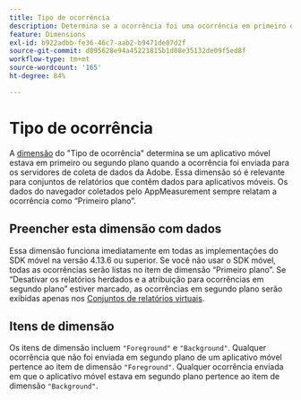 ```yaml
---
title: Tipo de ocorrência
description: Determina se a ocorrência foi uma ocorrência em primeiro ou segundo plano.
feature: Dimensions
exl-id: b922adbb-fe36-46c7-aab2-b9471de07d2f
source-git-commit: d095628e94a45221815b1d08e35132de09f5ed8f
workflow-type: tm+mt
source-wordcount: '165'
ht-degree: 84%

---
```


# Tipo de ocorrência

A [dimensão](overview.md) do &quot;Tipo de ocorrência&quot; determina se um aplicativo móvel estava em primeiro ou segundo plano quando a ocorrência foi enviada para os servidores de coleta de dados da Adobe. Essa dimensão só é relevante para conjuntos de relatórios que contêm dados para aplicativos móveis. Os dados do navegador coletados pelo AppMeasurement sempre relatam a ocorrência como “Primeiro plano”.

## Preencher esta dimensão com dados

Essa dimensão funciona imediatamente em todas as implementações do SDK móvel na versão 4.13.6 ou superior. Se você não usar o SDK móvel, todas as ocorrências serão listas no item de dimensão “Primeiro plano”. Se “Desativar os relatórios herdados e a atribuição para ocorrências em segundo plano” estiver marcado, as ocorrências em segundo plano serão exibidas apenas nos [Conjuntos de relatórios virtuais](../vrs/vrs-mobile-visit-processing.md).

## Itens de dimensão

Os itens de dimensão incluem `"Foreground"` e `"Background"`. Qualquer ocorrência que não foi enviada em segundo plano de um aplicativo móvel pertence ao item de dimensão `"Foreground"`. Qualquer ocorrência enviada em que o aplicativo móvel estava em segundo plano pertence ao item de dimensão `"Background"`.
